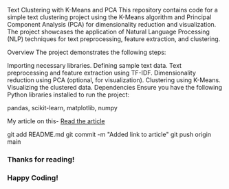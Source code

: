 Text Clustering with K-Means and PCA
This repository contains code for a simple text clustering project using the K-Means algorithm and Principal Component Analysis (PCA) for dimensionality reduction and visualization. The project showcases the application of Natural Language Processing (NLP) techniques for text preprocessing, feature extraction, and clustering.

Overview
The project demonstrates the following steps:

Importing necessary libraries.
Defining sample text data.
Text preprocessing and feature extraction using TF-IDF.
Dimensionality reduction using PCA (optional, for visualization).
Clustering using K-Means.
Visualizing the clustered data.
Dependencies
Ensure you have the following Python libraries installed to run the project:

pandas,
scikit-learn,
matplotlib,
numpy

My article on this- 
[Read the article](https://www.geeksforgeeks.org/what-is-text-clustering-in-nlp/)

git add README.md
git commit -m "Added link to article"
git push origin main

### Thanks for reading!
### Happy Coding!
